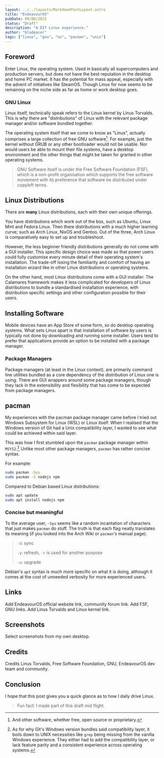 ```yaml
---
layout: ../../layouts/MarkdownPostLayout.astro
title: "EndeavourOS"
pubDate: 09/08/2025
status: "Draft"
description: "A DIY Linux experience."
author: "bladeacer"
tags: ["linux", "gnu", "os", "pacman", "unix"]
---
```


## Foreword
Enter Linux, the operating system. Used in basically all supercomputers and
production servers, but does not have the best reputation in the desktop and
home PC market. It has the potential for mass appeal, especially with the
advent of initiatives like SteamOS. Though Linux for now seems to be remaining
on the niche side as far as home or work desktop goes.

### GNU Linux
Linux itself, technically speak refers to the Linux kernel by Linus Torvalds.
This is why there are "distributions" of Linux with the relevant package manager
and/or software bundled together.

The operating system itself that we come to know as "Linux", actually comprises
a large collection of free GNU software[^1]. For example, just the kernel without
GRUB or any other bootloader would not be usable. Nor would users be able to
mount their file systems, have a desktop environment and the other things that
might be taken for granted in other operating systems.

> GNU Software itself is under the Free Software Foundation (FSF), which is a
> non-profit organisation which supports the free software movement
> with its preference that software be distributed under copyleft terms.

## Linux Distributions
There are **many** Linux distributions, each with their own unique offerings.

You have distributions which work out of the box, such as Ubuntu, Linux Mint and
Fedora Linux. Then there distributions with a much higher learning curve; such
as Arch Linux, NixOS and Gentoo. Out of the three, Arch Linux is comparatively easy
to set up and troubleshoot.

However, the less beginner friendly distributions generally do not come with a GUI
installer. This specific design choice was made so that power users could fully
customise every minute detail of their operating system's installation. The trade-off
losing the familiarity and comfort of having an installation wizard like in other
Linux distributions or operating systems.

On the other hand, most Linux distributions come with a GUI installer. The
Calamares framework makes it less complicated for developers of Linux distributions
to bundle a standardised installation experience, with distribution specific settings
and other configuration possible for their users.

## Installing Software
Mobile devices have an App Store of some form, so do desktop operating systems.
What sets Linux apart is that installation of software by users is typically not
done by downloading and running some installer. Users tend to prefer that
applications provide an option to be installed with a package manager.

### Package Managers
Package managers (at least in the Linux context), are primarily command line utilities
bundled as a core dependency of the distribution of Linux one is using. There
are GUI wrappers around some package managers, though they lack in the extensibility
and flexibility that has come to be expected from package managers.

## pacman
My experiences with the pacman package manager came before I tried out Windows
Subsystem for Linux (WSL) or Linux itself. When I realised that the Windows
version of Git had a Unix compatibility layer, I wanted to see what could be
achieved within said layer.

This was how I first stumbled upon the `pacman` package manager within `MSYS2`.[^2]
Unlike most other package managers, `pacman` has rather concise syntax.

For example:
```bash
sudo pacman -Syu
sudo pacman -S nodejs npm
```

Compared to Debian based Linux distributions:
```bash
sudo apt update
sudo apt install nodejs npm
```

### Concise but meaningful
To the average user, `-Syu` seems like a random incantation of characters that
just makes `pacman` do stuff. The truth is that each flag neatly translates its
meaning (if you looked into the Arch Wiki or `pacman`'s manual page).

> `-S`: sync
>
> `-y`: refresh, `-r` is used for another purpose
>
> `-u`: upgrade

Debian's `apt` syntax is much more specific on what it is doing, although it
comes at the cost of unneeded verbosity for more experienced users.

## Links
Add EndeavourOS official website link, community forum link.
Add FSF, GNU links.
Add Linus Torvalds and Linux kernel link.

## Screenshots
Select screenshots from my own desktop.

## Credits
Credits Linus Torvalds, Free Software Foundation, GNU, EndeavourOS dev team and community.

## Conclusion
I hope that this post gives you a quick glance as to how I daily drive Linux.

> Fun fact: I made part of this draft mid flight.

[^1]: And other software, whether free, open source or proprietary.
[^2]: As for why Git's Windows version bundles said compatibility layer, it boils down to
UNIX necessities like `grep` being missing from the vanilla Windows experience. They either had
to add the compatibility layer, or lack feature parity and a consistent experience across operating systems.
